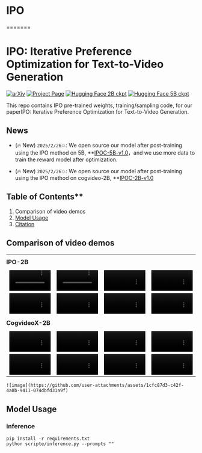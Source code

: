 # IPO

=======

# IPO: Iterative Preference Optimization for Text-to-Video Generation

[![arXiv](https://img.shields.io/badge/arXiv-2502.02088-b31b1b.svg)](https://arxiv.org/abs/2502.02088) [![Project Page](https://img.shields.io/badge/Project-Website-blue)](https://yangxlarge.github.io/ipoc//) [![Hugging Face 2B ckpt](https://img.shields.io/badge/%F0%9F%A4%97%20Hugging%20Face-Ckpt2B-yellow)](https://huggingface.co/Fudan-FUXI/IPOC-2B-v1.0) [![Hugging Face 5B ckpt](https://img.shields.io/badge/%F0%9F%A4%97%20Hugging%20Face-Ckpt5B-yellow)](https://huggingface.co/Fudan-FUXI/IPOC-5B-v1.0)

This repo contains IPO pre-trained weights, training/sampling code, for our paperIPO: Iterative Preference Optimization for Text-to-Video Generation.

## News

- (🔥 New) ```2025/2/26```💥: We open source our model after post-training using the IPO method on 5B, **[IPOC-5B-v1.0](https://huggingface.co/Fudan-FUXI/IPOC-5B-v1.0)，and we use more data to train the reward model after optimization.

- (🔥 New) ```2025/2/26```💥: We open source our model after post-training using the IPO method on cogvideo-2B, **[IPOC-2B-v1.0](https://huggingface.co/Fudan-FUXI/IPOC-2B-v1.0)

## Table of Contents**

1. Comparison of video demos
2. [Model Usage](#4-model-usage)
3. [Citation](#7-citation)

## Comparison of video demos


<table border="0" style="width: 100%; text-align: center; margin-top: 1px;">

  <!-- 第一行标题 -->
  <tr>
    <td colspan="4" style="text-align: left; font-weight: bold; padding: 10px 0;">IPO-2B</td>
  </tr>
  <!-- 第一行视频 -->
  <tr>
    <td><video src="https://github.com/user-attachments/assets/8e2e313b-f1ff-4125-943d-fa7ed1c0f6e7" width="100%" controls autoplay loop muted></video></td>
    <td><video src="https://github.com/user-attachments/assets/92cb6fad-122b-42da-be29-2f6b6d6dec6d" width="100%" controls autoplay loop muted></video></td>
    <td><video src="https://github.com/user-attachments/assets/8eb52605-dd9f-4110-9171-7aec2354fc97" width="100%" controls autoplay loop muted></video></td>
    <td><video src="https://github.com/user-attachments/assets/10f6d858-76fa-4c8c-8f43-03462ee8308e" width="100%" controls autoplay loop muted></video></td>
  </tr>
  <tr>
    <td><video src="https://github.com/user-attachments/assets/f79d2e16-17e3-4033-a25b-c1236b22a189" width="100%" controls autoplay loop muted></video></td>
    <td><video src="https://github.com/user-attachments/assets/3aec3357-e290-4c64-8d37-25b4a81412a4" width="100%" controls autoplay loop muted></video></td>
    <td><video src="https://github.com/user-attachments/assets/68ccef90-d632-4c5e-a8a6-7aa8a4727c83" width="100%" controls autoplay loop muted></video></td>
    <td><video src="https://github.com/user-attachments/assets/3f17e155-145b-4281-acbb-9f821faa969d" width="100%" controls autoplay loop muted></video></td>
  </tr>

  <!-- 第二行标题 -->
  <tr>
    <td colspan="4" style="text-align: left; font-weight: bold; padding: 10px 0;">CogvideoX-2B</td>
  </tr>
  <!-- 第二行视频 -->
  <tr>
    <td><video src="https://github.com/user-attachments/assets/4261861a-e43f-4df4-b0fb-3d6245dcafe9" width="100%" controls autoplay loop muted></video></td>
    <td><video src="https://github.com/user-attachments/assets/ed81d4ad-1f38-431e-9f1c-21df355e9acc" width="100%" controls autoplay loop muted></video></td>
    <td><video src="https://github.com/user-attachments/assets/d6186fd0-8cf4-454d-a0e6-2c2a2a6c94a2" width="100%" controls autoplay loop muted></video></td>
    <td><video src="https://github.com/user-attachments/assets/ce7c6b2a-978c-4b97-a934-a65310443db6" width="100%" controls autoplay loop muted></video></td>
  </tr>
  <tr>
    <td><video src="https://github.com/user-attachments/assets/d0cefb93-c08e-42c3-9996-220f52a83ff2" width="100%" controls autoplay loop muted></video></td>
    <td><video src="https://github.com/user-attachments/assets/319f55a2-235c-4a96-af9a-ff8580fb34c3" width="100%" controls autoplay loop muted></video></td>
    <td><video src="https://github.com/user-attachments/assets/25620239-3c74-4df3-920c-45f76fd3917b" width="100%" controls autoplay loop muted></video></td>
    <td><video src="https://github.com/user-attachments/assets/f891cf3f-35b0-4f46-8777-e4e2fef73459" width="100%" controls autoplay loop muted></video></td>
  </tr>

</table>

    ![image](https://github.com/user-attachments/assets/1cfc87d3-c42f-4a8b-9411-074dbfd31a9f)




## Model Usage

### inference

```
pip install -r requirements.txt
python scripte/inference.py --prompts ""
```





  

